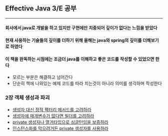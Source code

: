 ## Effective Java 3/E 공부
------------------------------

#### 회사에서 java로 개발을 하고 있지만 구현에만 치중되어 깊이가 없다는 느낌을 받았다
#### 현재 사용하는 기술들의 깊이를 더하기 위해 올해는 java와 spring의 깊이를 더해보기로 하였다

#### 이 책을 완독하는 시점에는 조금더 java를 이해하고 좋은 코드를 작성할 수 있었으면 한다

* 모르는 부분은 해결하고 넘어간다
* 단순히 책에 나와있는 예제 코드를 따라 치는것이 아니라 의미를 생각하며 작성한다

### 2장 객체 생성과 파괴
  
  * [생성자 대신 정적 팩터리 메서드를 고려하라](https://github.com/sanghunDev/study-effective-java/tree/master/src/chapter2/item1)
  * [생성자에 매개변수가 많다면 빌더를 고려하라](https://github.com/sanghunDev/study-effective-java/tree/master/src/chapter2/item2)
  * [private 생성자나 열거타입으로 싱글턴임을 보증하라](https://github.com/sanghunDev/study-effective-java/tree/master/src/chapter2/item3)
  * [인스턴스화를 막으려거든 private 생성자를 사용하라](https://github.com/sanghunDev/study-effective-java/tree/master/src/chapter2/item4)
